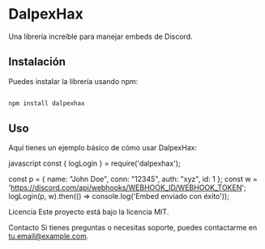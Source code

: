 # DalpexHax

Una librería increíble para manejar embeds de Discord.

## Instalación

Puedes instalar la librería usando npm:

```sh

npm install dalpexhax

```
## Uso

Aquí tienes un ejemplo básico de cómo usar DalpexHax:

javascript
const { logLogin } = require('dalpexhax');

const p = { name: "John Doe", conn: "12345", auth: "xyz", id: 1 };
const w = 'https://discord.com/api/webhooks/WEBHOOK_ID/WEBHOOK_TOKEN';
logLogin(p, w).then(() => console.log('Embed enviado con éxito'));

Licencia
Este proyecto está bajo la licencia MIT.

Contacto
Si tienes preguntas o necesitas soporte, puedes contactarme en tu.email@example.com.

